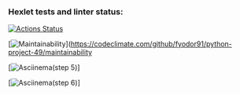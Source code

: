 ### Hexlet tests and linter status:
[![Actions Status](https://github.com/fyodor91/python-project-49/workflows/hexlet-check/badge.svg)](https://github.com/fyodor91/python-project-49/actions)

[![Maintainability](https://api.codeclimate.com/v1/badges/b98262d0795668e85f38/maintainability)](https://codeclimate.com/github/fyodor91/python-project-49/maintainability

[![Asciinema(step 5)](https://github.com/fyodor91/python-project-49/blob/main/%5Bpp49-step5.5%5D)]

[![Asciinema(step 6)](https://github.com/fyodor91/python-project-49/blob/main/%5Bpp49-step6.4%5D)]
